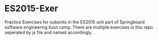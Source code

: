 # ES2015-Exer

Practice Exercises for subunits in the ES2015 unit part of Springboard software engineering boot camp.
There are multiple exercises in this repo seperated by js file and named accordingly. 
